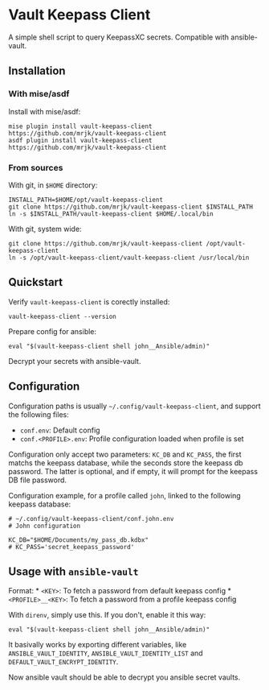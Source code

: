 # Vault Keepass Client

A simple shell script to query KeepassXC secrets. Compatible with ansible-vault.

## Installation

### With mise/asdf

Install with mise/asdf:
```
mise plugin install vault-keepass-client https://github.com/mrjk/vault-keepass-client
asdf plugin install vault-keepass-client https://github.com/mrjk/vault-keepass-client
```

### From sources

With git, in `$HOME` directory:
```
INSTALL_PATH=$HOME/opt/vault-keepass-client
git clone https://github.com/mrjk/vault-keepass-client $INSTALL_PATH
ln -s $INSTALL_PATH/vault-keepass-client $HOME/.local/bin
```

With git, system wide:
```
git clone https://github.com/mrjk/vault-keepass-client /opt/vault-keepass-client
ln -s /opt/vault-keepass-client/vault-keepass-client /usr/local/bin
```

## Quickstart

Verify `vault-keepass-client` is corectly installed:
```
vault-keepass-client --version
```

Prepare config for ansible:
```
eval "$(vault-keepass-client shell john__Ansible/admin)"
```

Decrypt your secrets with ansible-vault.


## Configuration

Configuration paths is usually `~/.config/vault-keepass-client`, and support the following files:
  * `conf.env`: Default config
  * `conf.<PROFILE>.env`: Profile configuration loaded when profile is set

Configuration only accept two parameters: `KC_DB` and `KC_PASS`, the first matchs the keepass database, while
the seconds store the keepass db password. The latter is optional, and if empty, it will prompt for the
keepass DB file password.


Configuration example, for a profile called `john`, linked to the following keepass database:
```
# ~/.config/vault-keepass-client/conf.john.env
# John configuration

KC_DB="$HOME/Documents/my_pass_db.kdbx"
# KC_PASS='secret_keepass_password'
```

## Usage with `ansible-vault`

Format: 
    * `<KEY>`: To fetch a password from default keepass config
    * `<PROFILE>__<KEY>`: To fetch a password from a profile keepass config

With `direnv`, simply use this. If you don't, enable it this way:
```
eval "$(vault-keepass-client shell john__Ansible/admin)"
```

It basivally works by exporting different variables, like `ANSIBLE_VAULT_IDENTITY`, `ANSIBLE_VAULT_IDENTITY_LIST` and `DEFAULT_VAULT_ENCRYPT_IDENTITY`.

Now ansible vault should be able to decrypt you ansible secret vaults.
